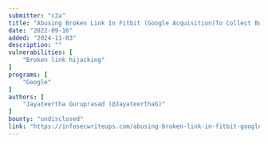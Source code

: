 ```yaml
---
submitter: "c2a"
title: "Abusing Broken Link In Fitbit (Google Acquisition)To Collect BugBounty Reports On Behalf Of Google !"
date: "2022-09-16"
added: "2024-11-03"
description: ""
vulnerabilities: [
    "Broken link hijacking"
]
programs: [
    "Google"
]
authors: [
    "Jayateertha Guruprasad (@JayateerthaG)"
]
bounty: "undisclosed"
link: "https://infosecwriteups.com/abusing-broken-link-in-fitbit-google-acquisition-to-collect-bugbounty-reports-on-behalf-of-google-5885a556eb7c"
---
```




